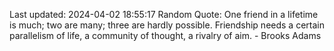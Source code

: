 Last updated: 2024-04-02 18:55:17
Random Quote: One friend in a lifetime is much; two are many; three are hardly possible. Friendship needs a certain parallelism of life, a community of thought, a rivalry of aim. - Brooks Adams